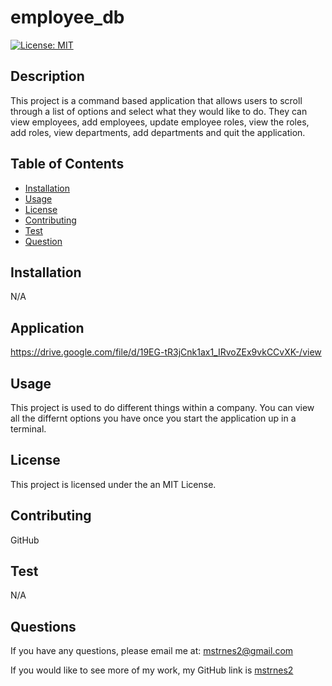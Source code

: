 
  # employee_db

  [![License: MIT](https://img.shields.io/badge/License-MIT-yellow.svg)](https://opensource.org/licenses/MIT)

  ## Description

  This project is a command based application that allows users to scroll through a list of options and select what they would like to do. They can view employees, add employees, update employee roles, view the roles, add roles, view departments, add departments and quit the application.

  ## Table of Contents

  - [Installation](#installation)
  - [Usage](#usage)
  - [License](#license)
  - [Contributing](#contributing)
  - [Test](#test)
  - [Question](#questions)

  ## Installation

  N/A

  ## Application

  https://drive.google.com/file/d/19EG-tR3jCnk1ax1_IRvoZEx9vkCCvXK-/view

  ## Usage

  This project is used to do different things within a company. You can view all the differnt options you have once you start the application up in a terminal.

  ## License
  This project is licensed under the an MIT License.

  ## Contributing

  GitHub

  ## Test

  N/A

  ## Questions

  If you have any questions, please email me at: mstrnes2@gmail.com

  If you would like to see more of my work, my GitHub link is [mstrnes2](https://github.com/mstrnes2)
